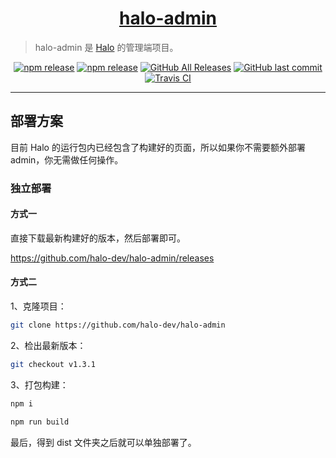 <h1 align="center"><a href="https://github.com/halo-dev" target="_blank">halo-admin</a></h1>

> halo-admin 是 [Halo](https://github.com/halo-dev/halo) 的管理端项目。

<p align="center">
<a href="https://www.npmjs.com/package/halo-admin"><img alt="npm release" src="https://img.shields.io/npm/v/halo-admin?style=flat-square"/></a>
<a href="https://www.jsdelivr.com/package/npm/halo-admin"><img alt="npm release" src="https://data.jsdelivr.com/v1/package/npm/halo-admin/badge"/></a>
<a href="https://github.com/halo-dev/halo-admin/releases"><img alt="GitHub All Releases" src="https://img.shields.io/github/downloads/halo-dev/halo-admin/total.svg?style=flat-square"></a>
<a href="https://github.com/halo-dev/halo-admin/commits"><img alt="GitHub last commit" src="https://img.shields.io/github/last-commit/halo-dev/halo-admin.svg?style=flat-square"></a>
<a href="https://travis-ci.org/halo-dev/halo-admin"><img alt="Travis CI" src="https://img.shields.io/travis/halo-dev/halo-admin.svg?style=flat-square"/></a>
</p>

------------------------------

## 部署方案

目前 Halo 的运行包内已经包含了构建好的页面，所以如果你不需要额外部署 admin，你无需做任何操作。

### 独立部署

#### 方式一

直接下载最新构建好的版本，然后部署即可。

https://github.com/halo-dev/halo-admin/releases

#### 方式二

1、克隆项目：

```bash
git clone https://github.com/halo-dev/halo-admin
```

2、检出最新版本：

```bash
git checkout v1.3.1
```

3、打包构建：

```bash
npm i

npm run build
```

最后，得到 dist 文件夹之后就可以单独部署了。
